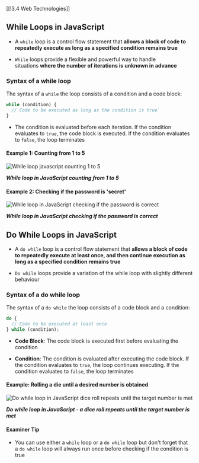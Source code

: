 [[!3.4 Web Technologies]]

## While Loops in JavaScript

- A `while` loop is a control flow statement that **allows a block of code to repeatedly execute as long as a specified condition remains true**
    
- `While` loops provide a flexible and powerful way to handle situations **where the number of iterations is unknown in advance**
    

### Syntax of a while loop

The syntax of a `while` the loop consists of a condition and a code block:

```javascript
while (condition) { 
  // Code to be executed as long as the condition is true`  
}
```

- The condition is evaluated before each iteration. If the condition evaluates to `true`, the code block is executed. If the condition evaluates to `false`, the loop terminates
    

#### Example 1: Counting from 1 to 5

![While loop javascript counting 1 to 5](https://cdn.savemyexams.com/cdn-cgi/image/f=auto,width=3840/https://cdn.savemyexams.com/uploads/2023/08/while-loop-javascript-computer-science-revision-notes.png)

_**While loop in JavaScript counting from 1 to 5**_

#### Example 2: Checking if the password is 'secret'

![While loop in JavaScript checking if the password is correct](https://cdn.savemyexams.com/cdn-cgi/image/f=auto,width=3840/https://cdn.savemyexams.com/uploads/2023/08/while-loop-javascript-password-computer-science-revision-notes.png)

_**While loop in JavaScript checking if the password is correct**_

## Do While Loops in JavaScript

- A `do while` loop is a control flow statement that **allows a block of code to repeatedly execute at least once, and then continue execution as long as a specified condition remains true**
    
- `Do while` loops provide a variation of the while loop with slightly different behaviour
    

### Syntax of a do while loop

The syntax of a `do while` the loop consists of a code block and a condition:
```javascript
do { 
  // Code to be executed at least once 
} while (condition);
```

- **Code Block**: The code block is executed first before evaluating the condition
    
- **Condition**: The condition is evaluated after executing the code block. If the condition evaluates to `true`, the loop continues executing. If the condition evaluates to `false`, the loop terminates
    

#### Example: Rolling a die until a desired number is obtained

![Do while loop in JavaScript dice roll repeats until the target number is met](https://cdn.savemyexams.com/cdn-cgi/image/f=auto,width=3840/https://cdn.savemyexams.com/uploads/2023/08/do-while-loop-javascript-dice-roll-computer-science-revision-notes.png)

_**Do while loop in JavaScript - a dice roll repeats until the target number is met**_

#### Examiner Tip

- You can use either a `while` loop or a `do while` loop but don't forget that a `do while` loop will always run once before checking if the condition is true